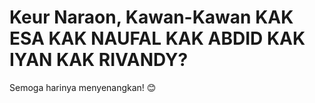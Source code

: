 
<html lang="id">
<head>
    <meta charset="UTF-8">
    <meta name="viewport" content="width=device-width, initial-scale=1.0">
    <title>Keur Naraon</title>
</head>
<body>
    <h1>Keur Naraon, Kawan-Kawan KAK ESA KAK NAUFAL KAK ABDID KAK IYAN KAK RIVANDY?</h1>
    <p>Semoga harinya menyenangkan! 😊</p>
</body>
</html>
